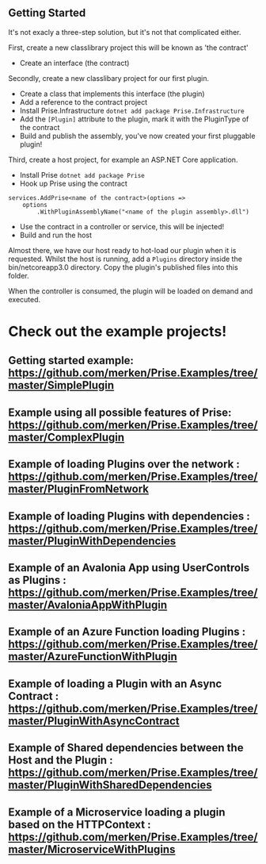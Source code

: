 ## Getting Started

It's not exacly a three-step solution, but it's not that complicated either.

First, create a new classlibrary project this will be known as 'the contract'
- Create an interface (the contract)

Secondly, create a new classlibary project for our first plugin.
- Create a class that implements this interface (the plugin)
- Add a reference to the contract project
- Install Prise.Infrastructure `dotnet add package Prise.Infrastructure`
- Add the `[Plugin]` attribute to the plugin, mark it with the PluginType of the contract
- Build and publish the assembly, you've now created your first pluggable plugin!

Third, create a host project, for example an ASP.NET Core application.
- Install Prise `dotnet add package Prise`
- Hook up Prise using the contract
```
services.AddPrise<name of the contract>(options =>
    options
        .WithPluginAssemblyName("<name of the plugin assembly>.dll")
```
- Use the contract in a controller or service, this will be injected!
- Build and run the host

Almost there, we have our host ready to hot-load our plugin when it is requested.
Whilst the host is running, add a `Plugins` directory inside the bin/netcoreapp3.0 directory.
Copy the plugin's published files into this folder.

When the controller is consumed, the plugin will be loaded on demand and executed.

# Check out the example projects!

## Getting started example: https://github.com/merken/Prise.Examples/tree/master/SimplePlugin

## Example using all possible features of Prise: https://github.com/merken/Prise.Examples/tree/master/ComplexPlugin

## Example of loading Plugins over the network : https://github.com/merken/Prise.Examples/tree/master/PluginFromNetwork

## Example of loading Plugins with dependencies : https://github.com/merken/Prise.Examples/tree/master/PluginWithDependencies

## Example of an Avalonia App using UserControls as Plugins : https://github.com/merken/Prise.Examples/tree/master/AvaloniaAppWithPlugin

## Example of an Azure Function loading Plugins : https://github.com/merken/Prise.Examples/tree/master/AzureFunctionWithPlugin

## Example of loading a Plugin with an Async Contract : https://github.com/merken/Prise.Examples/tree/master/PluginWithAsyncContract

## Example of Shared dependencies between the Host and the Plugin : https://github.com/merken/Prise.Examples/tree/master/PluginWithSharedDependencies

## Example of a Microservice loading a plugin based on the HTTPContext : https://github.com/merken/Prise.Examples/tree/master/MicroserviceWithPlugins
